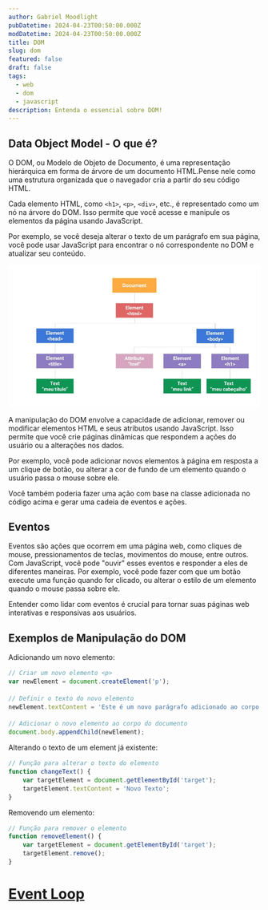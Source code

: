 ```yaml
---
author: Gabriel Moodlight
pubDatetime: 2024-04-23T00:50:00.000Z
modDatetime: 2024-04-23T00:50:00.000Z
title: DOM
slug: dom
featured: false
draft: false
tags:
  - web
  - dom
  - javascript
description: Entenda o essencial sobre DOM!
---
```


## Data Object Model - O que é?

O DOM, ou Modelo de Objeto de Documento, é uma representação hierárquica em forma de árvore de um documento HTML.Pense nele como uma estrutura organizada que o navegador cria a partir do seu código HTML.

Cada elemento HTML, como `<h1>`, `<p>`, `<div>`, etc., é representado como um nó na árvore do DOM. Isso permite que você acesse e manipule os elementos da página usando JavaScript.

Por exemplo, se você deseja alterar o texto de um parágrafo em sua página, você pode usar JavaScript para encontrar o nó correspondente no DOM e atualizar seu conteúdo.

![Exemplo do DOM](../../../public/assets/dom.jpg)

A manipulação do DOM envolve a capacidade de adicionar, remover ou modificar elementos HTML e seus atributos usando JavaScript. Isso permite que você crie páginas dinâmicas que respondem a ações do usuário ou a alterações nos dados.

Por exemplo, você pode adicionar novos elementos à página em resposta a um clique de botão, ou alterar a cor de fundo de um elemento quando o usuário passa o mouse sobre ele.

Você também poderia fazer uma ação com base na classe adicionada no código acima e gerar uma cadeia de eventos e ações.

## Eventos

Eventos são ações que ocorrem em uma página web, como cliques de mouse, pressionamentos de teclas, movimentos do mouse, entre outros. Com JavaScript, você pode "ouvir" esses eventos e responder a eles de diferentes maneiras. Por exemplo, você pode fazer com que um botão execute uma função quando for clicado, ou alterar o estilo de um elemento quando o mouse passa sobre ele.

Entender como lidar com eventos é crucial para tornar suas páginas web interativas e responsivas aos usuários.

## Exemplos de Manipulação do DOM

Adicionando um novo elemento:
```javascript
// Criar um novo elemento <p>
var newElement = document.createElement('p');

// Definir o texto do novo elemento
newElement.textContent = 'Este é um novo parágrafo adicionado ao corpo do documento.';

// Adicionar o novo elemento ao corpo do documento
document.body.appendChild(newElement);
```

Alterando o texto de um element já existente:
```javascript
// Função para alterar o texto do elemento
function changeText() {
    var targetElement = document.getElementById('target');
    targetElement.textContent = 'Novo Texto';
}
```
Removendo um elemento:
```javascript
// Função para remover o elemento
function removeElement() {
    var targetElement = document.getElementById('target');
    targetElement.remove();
}
```

# [Event Loop](/posts/event-loop)